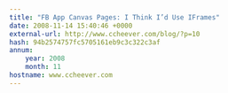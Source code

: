 ```yaml
---
title: "FB App Canvas Pages: I Think I’d Use IFrames"
date: 2008-11-14 15:40:46 +0000
external-url: http://www.ccheever.com/blog/?p=10
hash: 94b2574757fc5705161eb9c3c322c3af
annum:
    year: 2008
    month: 11
hostname: www.ccheever.com
---
```



